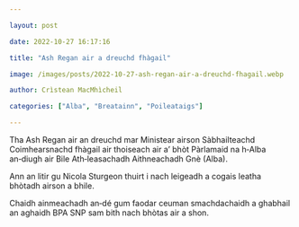 ```yaml
---

layout: post

date: 2022-10-27 16:17:16

title: "Ash Regan air a dreuchd fhàgail"

image: /images/posts/2022-10-27-ash-regan-air-a-dreuchd-fhagail.webp

author: Crìstean MacMhìcheil

categories: ["Alba", "Breatainn", "Poileataigs"]

---
```


Tha Ash Regan air an dreuchd mar Ministear airson Sàbhailteachd Coimhearsnachd fhàgail air thoiseach air a’ bhòt Pàrlamaid na h‑Alba an‑diugh air Bile Ath‑leasachadh Aithneachadh Gnè (Alba).

Ann an litir gu Nicola Sturgeon thuirt i nach leigeadh a cogais leatha bhòtadh airson a bhile.

Chaidh ainmeachadh an‑dé gum faodar ceuman smachdachaidh a ghabhail an aghaidh BPA SNP sam bith nach bhòtas air a shon.
